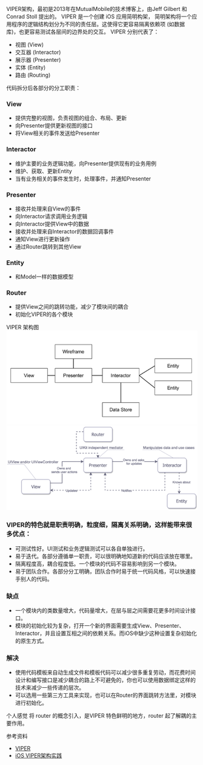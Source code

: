  VIPER架构，最初是2013年在MutualMobile的技术博客上，由Jeff Gilbert 和 Conrad Stoll 提出的。
 VIPER 是一个创建 iOS 应用简明构架， 简明架构将一个应用程序的逻辑结构划分为不同的责任层。这使得它更容易隔离依赖项 (如数据库)，也更容易测试各层间的边界处的交互。
VIPER 分别代表了：
 - 视图 (View)
 - 交互器 (Interactor)
 - 展示器 (Presenter)
 - 实体 (Entity) 
 - 路由 (Routing) 

代码拆分后各部分的分工职责：

### View
- 提供完整的视图，负责视图的组合、布局、更新
- 向Presenter提供更新视图的接口
- 将View相关的事件发送给Presenter

### Interactor
- 维护主要的业务逻辑功能，向Presenter提供现有的业务用例
- 维护、获取、更新Entity
- 当有业务相关的事件发生时，处理事件，并通知Presenter

### Presenter
- 接收并处理来自View的事件
- 向Interactor请求调用业务逻辑
- 向Interactor提供View中的数据
- 接收并处理来自Interactor的数据回调事件
- 通知View进行更新操作
- 通过Router跳转到其他View

### Entity
- 和Model一样的数据模型

### Router

- 提供View之间的跳转功能，减少了模块间的耦合
- 初始化VIPER的各个模块

VIPER 架构图  
![VIPER 架构](/Architecture/viperArc1.png)  
![VIPER 架构](/Architecture/viperArc2.png)


### VIPER的特色就是职责明确，粒度细，隔离关系明确，这样能带来很多优点：
- 可测试性好。UI测试和业务逻辑测试可以各自单独进行。
- 易于迭代。各部分遵循单一职责，可以很明确地知道新的代码应该放在哪里。
- 隔离程度高，耦合程度低。一个模块的代码不容易影响到另一个模块。
- 易于团队合作。各部分分工明确，团队合作时易于统一代码风格，可以快速接手别人的代码。

### 缺点
- 一个模块内的类数量增大，代码量增大，在层与层之间需要花更多时间设计接口。
- 模块的初始化较为复杂，打开一个新的界面需要生成View、Presenter、Interactor，并且设置互相之间的依赖关系。而iOS中缺少这种设置复杂初始化的原生方式。
### 解决
- 使用代码模板来自动生成文件和模板代码可以减少很多重复劳动，而花费时间设计和编写接口是减少耦合的路上不可避免的，你也可以使用数据绑定这样的技术来减少一些传递的层次。
- 可以选用一些第三方工具来实现，也可以在Router的界面跳转方法里，对模块进行初始化。

个人感觉 将 router 的概念引入，是VIPER 特色鲜明的地方，router 起了解耦的主要作用。



参考资料
- [VIPER](https://objccn.io/issue-13-5/)
- [iOS VIPER架构实践](https://zuikyo.github.io/2017/07/21/iOS%20VIPER架构实践(一)：从MVC到MVVM到VIPER/)
